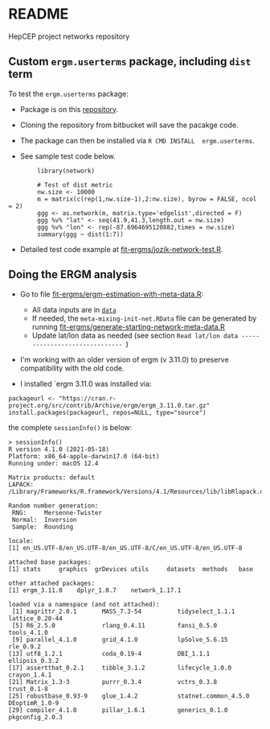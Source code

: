 # README #

HepCEP project networks repository


## Custom `ergm.userterms` package, including `dist` term

To test the `ergm.userterms` package:  

- Package is on this [repository](https://bitbucket.org/jozik/hepcep_networks/src/master/fit-ergms/).

- Cloning the repository from bitbucket will save the pacakge code.   

- The package can then be installed via `R CMD INSTALL  ergm.userterms`.    
    
- See sample test code below.    <br>  

```
        library(network)

        # Test of dist metric 
        nw.size <- 10000
        m = matrix(c(rep(1,nw.size-1),2:nw.size), byrow = FALSE, ncol = 2)
        ggg <- as.network(m, matrix.type='edgelist',directed = F)
        ggg %v% "lat" <- seq(41.9,41.3,length.out = nw.size)
        ggg %v% "lon" <- rep(-87.6964695120882,times = nw.size)
        summary(ggg ~ dist(1:7))    
```         
            
-  Detailed test code example at [fit-ergms/jozik-network-test.R](https://bitbucket.org/jozik/hepcep_networks/src/master/fit-ergms/jozik-network-test.R).


## Doing the ERGM analysis
   - Go to file [fit-ergms/ergm-estimation-with-meta-data.R](https://bitbucket.org/jozik/hepcep_networks/src/master/fit-ergms/ergm-estimation-with-meta-data.R):
      * All data inputs are in [`data`](https://bitbucket.org/jozik/hepcep_networks/src/master/data/)
      * If needed, the `meta-mixing-init-net.RData` file can be generated by running 
        [fit-ergms/generate-starting-network-meta-data.R](https://bitbucket.org/jozik/hepcep_networks/src/master/fit-ergms/generate-starting-network-meta-data.R)
      * Update lat/lon data as needed (see section `Read lat/lon data ------------------------------ `)

   - I'm working with an older version of ergm (v 3.11.0) to preserve compatibility with the old code.

   - I installed `ergm 3.11.0 was installed via:

```
packageurl <- "https://cran.r-project.org/src/contrib/Archive/ergm/ergm_3.11.0.tar.gz"
install.packages(packageurl, repos=NULL, type="source")
```

the complete `sessionInfo()` is below: 
```
> sessionInfo()
R version 4.1.0 (2021-05-18)
Platform: x86_64-apple-darwin17.0 (64-bit)
Running under: macOS 12.4

Matrix products: default
LAPACK: /Library/Frameworks/R.framework/Versions/4.1/Resources/lib/libRlapack.dylib

Random number generation:
 RNG:     Mersenne-Twister 
 Normal:  Inversion 
 Sample:  Rounding 
 
locale:
[1] en_US.UTF-8/en_US.UTF-8/en_US.UTF-8/C/en_US.UTF-8/en_US.UTF-8

attached base packages:
[1] stats     graphics  grDevices utils     datasets  methods   base     

other attached packages:
[1] ergm_3.11.0    dplyr_1.0.7    network_1.17.1

loaded via a namespace (and not attached):
 [1] magrittr_2.0.1       MASS_7.3-54          tidyselect_1.1.1     lattice_0.20-44     
 [5] R6_2.5.0             rlang_0.4.11         fansi_0.5.0          tools_4.1.0         
 [9] parallel_4.1.0       grid_4.1.0           lpSolve_5.6.15       rle_0.9.2           
[13] utf8_1.2.1           coda_0.19-4          DBI_1.1.1            ellipsis_0.3.2      
[17] assertthat_0.2.1     tibble_3.1.2         lifecycle_1.0.0      crayon_1.4.1        
[21] Matrix_1.3-3         purrr_0.3.4          vctrs_0.3.8          trust_0.1-8         
[25] robustbase_0.93-9    glue_1.4.2           statnet.common_4.5.0 DEoptimR_1.0-9      
[29] compiler_4.1.0       pillar_1.6.1         generics_0.1.0       pkgconfig_2.0.3    
```